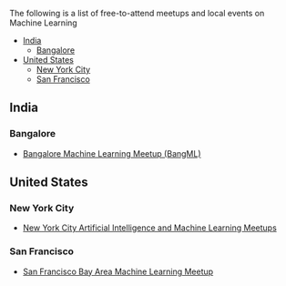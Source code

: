 The following is a list of free-to-attend meetups and local events on Machine Learning

- [India](#india)
    -   [Bangalore](#bangalore)
- [United States](#unitedstates)
    -   [New York City](#newyorkcity)
    -   [San Francisco](#sanfrancisco)

 
      
<a name="india"></a>
## India

<a name="bangalore"></a>
### Bangalore
* [Bangalore Machine Learning Meetup (BangML)](https://www.meetup.com/BangML/)


<a name="unitedstates"></a>
## United States

<a name="newyorkcity"></a>
### New York City
* [New York City Artificial Intelligence and Machine Learning Meetups](https://www.meetup.com/nyc-artificial-intelligence-machine-learning/)

<a name="sanfrancisco"></a>
### San Francisco
* [San Francisco Bay Area Machine Learning Meetup](https://www.meetup.com/sf-bayarea-machine-learning/)

